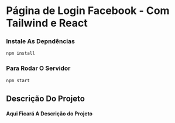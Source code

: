 # Página de Login Facebook - Com Tailwind e React

### Instale As Depndências 
```bash 
npm install
```

### Para Rodar O Servidor 

```bash 
npm start 
```

## Descrição Do Projeto 

#### Aqui Ficará A Descrição do Projeto 
